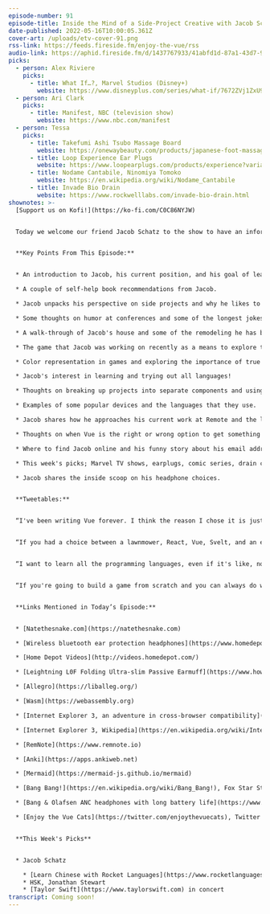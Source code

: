 ```yaml
---
episode-number: 91
episode-title: Inside the Mind of a Side-Project Creative with Jacob Schatz
date-published: 2022-05-16T10:00:05.361Z
cover-art: /uploads/etv-cover-91.png
rss-link: https://feeds.fireside.fm/enjoy-the-vue/rss
audio-link: https://aphid.fireside.fm/d/1437767933/41abfd1d-87a1-43d7-94d9-7fda3a5120e1/55bcf8a4-96fd-4e38-9daa-c0222547ce99.mp3
picks:
  - person: Alex Riviere
    picks:
      - title: What If…?, Marvel Studios (Disney+)
        website: https://www.disneyplus.com/series/what-if/7672ZVj1ZxU9
  - person: Ari Clark
    picks:
      - title: Manifest, NBC (television show)
        website: https://www.nbc.com/manifest
  - person: Tessa
    picks:
      - title: Takefumi Ashi Tsubo Massage Board
        website: https://onewaybeauty.com/products/japanese-foot-massage-mat-board-acupressure-shiatsu-circulation-reflexology-with-nubs-light-blue
      - title: Loop Experience Ear Plugs
        website: https://www.loopearplugs.com/products/experience?variant=32884193656935
      - title: Nodame Cantabile, Ninomiya Tomoko
        website: https://en.wikipedia.org/wiki/Nodame_Cantabile
      - title: Invade Bio Drain
        website: https://www.rockwelllabs.com/invade-bio-drain.html
shownotes: >-
  [Support us on Kofi!](https://ko-fi.com/C0C86NYJW)


  Today we welcome our friend Jacob Schatz to the show to have an informative and hilarious conversation about his work and how Vue fits into the different projects he is busy with. Jacob is currently the Head of Automation at Remote and has a lot of experience working with JavaScript and Vue. In our conversation, we get to hear from Jacob about the lessons he has learned in these, and other, languages, and how he approaches making decisions about which language to use for a specific task. We also speak about his conference appearances, his home, color representation in games, and the most recent game that Jacob has been developing. Our guest admits that he has an urge to learn and try out all coding languages and keep broadening his horizons; he also touches on his recent efforts to learn Chinese. Stay tuned for this week's extended picks section, where we talk about our favorite TV shows, cleaning products, and interior decorating hacks!


  **Key Points From This Episode:**


  * An introduction to Jacob, his current position, and his goal of learning Chinese! 

  * A couple of self-help book recommendations from Jacob. 

  * Jacob unpacks his perspective on side projects and why he likes to use Vue. 

  * Some thoughts on humor at conferences and some of the longest jokes we know.

  * A walk-through of Jacob's house and some of the remodeling he has been busy with. 

  * The game that Jacob was working on recently as a means to explore the possibilities of Vue.js.  

  * Color representation in games and exploring the importance of true and accurate colors.  

  * Jacob's interest in learning and trying out all languages!  

  * Thoughts on breaking up projects into separate components and using different languages for each part.  

  * Examples of some popular devices and the languages that they use.  

  * Jacob shares how he approaches his current work at Remote and the languages he uses.  

  * Thoughts on when Vue is the right or wrong option to get something up and running.

  * Where to find Jacob online and his funny story about his email address!

  * This week's picks; Marvel TV shows, earplugs, comic series, drain cleaner, and more.

  * Jacob shares the inside scoop on his headphone choices.


  **Tweetables:**


  “I've been writing Vue forever. I think the reason I chose it is just because at this point, it's boring and it's easy and I have all the problems solved already.” — [@jakecodes](https://twitter.com/jakecodes?lang=en) \[0:05:47]


  “If you had a choice between a lawnmower, React, Vue, Svelt, and an electric skateboard, choose Vue.js.” — [@jakecodes](https://twitter.com/jakecodes?lang=en) \[0:36:03]


  “I want to learn all the programming languages, even if it's like, nobody uses them. It's like talking to a bunch of different people.” — [@jakecodes](https://twitter.com/jakecodes?lang=en) \[0:47:24]


  “If you're going to build a game from scratch and you can always do whatever the hell you want, you can just technically put something in C++ and then have something in Vue.” — [@jakecodes](https://twitter.com/jakecodes?lang=en) \[0:54:44]


  **Links Mentioned in Today’s Episode:**


  * [Natethesnake.com](https://natethesnake.com)

  * [Wireless bluetooth ear protection headphones](https://www.homedepot.com/p/3M-WorkTunes-Connect-Hearing-Protector-with-Bluetooth-Technology-90543H1-DC-PS/302428920)

  * [Home Depot Videos](http://videos.homedepot.com/)

  * [Leightning L0F Folding Ultra-slim Passive Earmuff](https://www.howardleightshootingsports.com/products/leightning-l0f-folding-ultraslim-shooting-earmuff-black)

  * [Allegro](https://liballeg.org/)

  * [Wasm](https://webassembly.org)

  * [Internet Explorer 3, an adventure in cross-browser compatibility](https://chenhuijing.com/blog/internet-explorer-3-an-adventure-in-compatibility), Chen Hui Jing

  * [Internet Explorer 3, Wikipedia](https://en.wikipedia.org/wiki/Internet_Explorer_3)

  * [RemNote](https://www.remnote.io)

  * [Anki](https://apps.ankiweb.net)

  * [Mermaid](https://mermaid-js.github.io/mermaid)

  * [Bang Bang!](https://en.wikipedia.org/wiki/Bang_Bang!), Fox Star Studios

  * [Bang & Olafsen ANC headphones with long battery life](https://www.bang-olufsen.com/en/us/headphones/beoplay-h9?variant=beoplay-h9-3-matte-black)

  * [Enjoy the Vue Cats](https://twitter.com/enjoythevuecats), Twitter


  **This Week's Picks**


  * Jacob Schatz

    * [Learn Chinese with Rocket Languages](https://www.rocketlanguages.com/chinese/premium)
    * HSK, Jonathan Stewart
    * [Taylor Swift](https://www.taylorswift.com) in concert
transcript: Coming soon!
---
```

